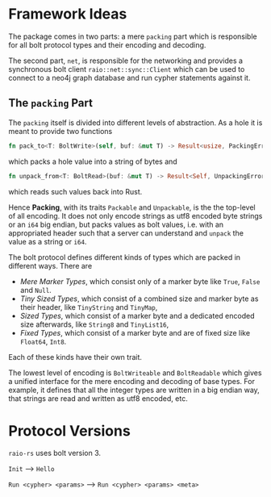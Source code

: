# Framework Ideas

The package comes in two parts: a mere `packing` part which is responsible
for all bolt protocol types and their encoding and decoding. 

The second part, `net`, is responsible for the networking and provides a synchronous
bolt client `raio::net::sync::Client` which can be used to connect to a neo4j graph
database and run cypher statements against it.

## The `packing` Part

The `packing` itself is divided into different levels of abstraction. As a 
hole it is meant to provide two functions

```rust
fn pack_to<T: BoltWrite>(self, buf: &mut T) -> Result<usize, PackingError>;
```

which packs a hole value into a string of bytes and 

```rust
fn unpack_from<T: BoltRead>(buf: &mut T) -> Result<Self, UnpackingError>;
```

which reads such values back into Rust. 

Hence **Packing**, with its traits `Packable` and `Unpackable`, is the the top-level of all encoding. 
It does not only encode 
strings as utf8 encoded byte strings or an `i64` big endian, but packs 
values as bolt values, i.e. with an appropriated header such that a server
can understand and `unpack` the value as a string or `i64`. 

The bolt protocol defines different kinds of types which are packed in different
ways. There are

 - *Mere Marker Types*, which consist only of a marker byte like `True`, `False` and `Null`. 
 - *Tiny Sized Types*, which consist of a combined size and marker byte as their header,
 like `TinyString` and `TinyMap`,
 - *Sized Types*, which consist of a marker byte and a dedicated encoded size afterwards,
 like `String8` and `TinyList16`,
 - *Fixed Types*, which consist of a marker byte and are of fixed size like `Float64`, `Int8`.
 
Each of these kinds have their own trait. 

The lowest level of encoding is `BoltWriteable` and `BoltReadable` which gives
a unified interface for the mere encoding and decoding of base types. For 
example, it defines that all the integer types are written in a big endian way,
that strings are read and written as utf8 encoded, etc.

# Protocol Versions

`raio-rs` uses bolt version 3. 

`Init`  --> `Hello`

`Run <cypher> <params>` --> `Run <cypher> <params> <meta>`
